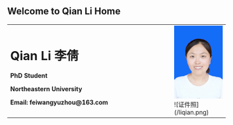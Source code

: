 ## Welcome to Qian Li Home
<table border="0">
  <tr>
    <td width="75%">
      <h1>Qian Li 李倩</h1>
      <p><b>PhD Student</b></p>
      <p><b>Northeastern University</b></p>
      <p><b>Email: feiwangyuzhou@163.com</b></p>
    </td>
    <td width="25%">
      <img src="/liqian.png" width="100%">  ![证件照](/liqian.png)
    </td>
  </tr>
</table>
